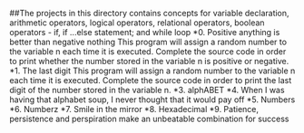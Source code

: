##The projects in this directory contains concepts for variable declaration, arithmetic operators, logical operators, relational operators, boolean operators - if, if ...else statement; and while loop
*0. Positive anything is better than negative nothing
This program will assign a random number to the variable n each time it is executed. Complete the source code in order to print whether the number stored in the variable n is positive or negative.
*1. The last digit
This program will assign a random number to the variable n each time it is executed. Complete the source code in order to print the last digit of the number stored in the variable n.
*3. alphABET
*4. When I was having that alphabet soup, I never thought that it would pay off
*5. Numbers
*6. Numberz
*7. Smile in the mirror
*8. Hexadecimal
*9. Patience, persistence and perspiration make an unbeatable combination for success
